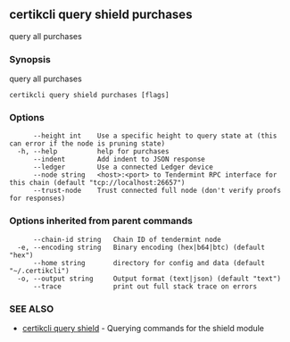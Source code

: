 ## certikcli query shield purchases

query all purchases

### Synopsis

query all purchases

```
certikcli query shield purchases [flags]
```

### Options

```
      --height int    Use a specific height to query state at (this can error if the node is pruning state)
  -h, --help          help for purchases
      --indent        Add indent to JSON response
      --ledger        Use a connected Ledger device
      --node string   <host>:<port> to Tendermint RPC interface for this chain (default "tcp://localhost:26657")
      --trust-node    Trust connected full node (don't verify proofs for responses)
```

### Options inherited from parent commands

```
      --chain-id string   Chain ID of tendermint node
  -e, --encoding string   Binary encoding (hex|b64|btc) (default "hex")
      --home string       directory for config and data (default "~/.certikcli")
  -o, --output string     Output format (text|json) (default "text")
      --trace             print out full stack trace on errors
```

### SEE ALSO

* [certikcli query shield](certikcli_query_shield.md)	 - Querying commands for the shield module


